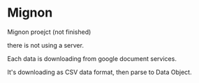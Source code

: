 Mignon
======

Mignon proejct (not finished)


there is not using a server.

Each data is downloading from google document services.

It's downloading as CSV data format, then parse to Data Object.
